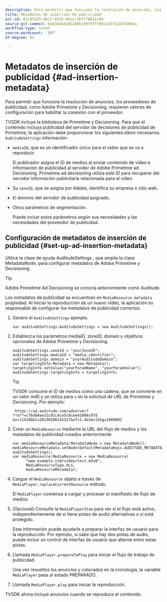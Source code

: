 ```yaml
---
description: Para permitir que funcione la resolución de anuncios, los proveedores de publicidad, como Adobe Primetime y Decisioning, requieren valores de configuración para habilitar la conexión con el proveedor.
title: Metadatos de inserción de publicidad
exl-id: 83c0fd25-dbc3-4529-b81a-16ff78012c80
source-git-commit: be43bbbd1051886c8979ff590a3197b2a7249b6a
workflow-type: tm+mt
source-wordcount: '397'
ht-degree: 0%

---
```


# Metadatos de inserción de publicidad {#ad-insertion-metadata}

Para permitir que funcione la resolución de anuncios, los proveedores de publicidad, como Adobe Primetime y Decisioning, requieren valores de configuración para habilitar la conexión con el proveedor.

TVSDK incluye la biblioteca de Primetime y Decisioning. Para que el contenido incluya publicidad del servidor de decisiones de publicidad de Primetime, la aplicación debe proporcionar los siguientes datos necesarios `AuditudeSettings` información:

* `mediaID`, que es un identificador único para el vídeo que se va a reproducir.

   El publicador asigna el ID de medios al enviar contenido de vídeo e información de publicidad al servidor de Adobe Primetime ad Decisioning. Primetime ad decisioning utiliza este ID para recuperar del servidor información publicitaria relacionada para el vídeo.

* Su `zoneID`, que se asigna por Adobe, identifica su empresa o sitio web.
* El dominio del servidor de publicidad asignado.
* Otros parámetros de segmentación.

   Puede incluir estos parámetros según sus necesidades y las necesidades del proveedor de publicidad.

## Configuración de metadatos de inserción de publicidad {#set-up-ad-insertion-metadata}

Utilice la clase de ayuda AuditudeSettings , que amplía la clase MetadataNode, para configurar metadatos de Adobe Primetime y Decisioning.

>[!TIP]
>
>Adobe Primetime Ad Decisioning se conocía anteriormente como Auditude.

Los metadatos de publicidad se encuentran en `MediaResource.metadata` propiedad. Al iniciar la reproducción de un nuevo vídeo, la aplicación es responsable de configurar los metadatos de publicidad correctos.

1. Genere el `AuditudeSettings` ejemplo.

   ```
   var auditudeSettings:AuditudeSettings = new AuditudeSettings();
   ```

1. Establezca los parámetros mediaID, zoneID, domain y objetivos opcionales de Adobe Primetime y Decisioning.

   ```
   auditudeSettings.zoneId = "yourZoneID"; 
   auditudeSettings.mediaId = "media_identifier"; 
   auditudeSettings.domain = "yourAuditudeDomain"; 
   var targetingInfo:Metadata = new Metadata(); 
   targetingInfo.setValue("yourParamName", "yourParamValue"); 
   auditudeSettings.targetingInfo = targetingInfo;
   ```

   >[!TIP]
   >
   >TVSDK consume el ID de medios como una cadena, que se convierte en un valor md5 y se utiliza para `u` en la solicitud de URL de Primetime y Decisioning. Por ejemplo:
   >
   >
   >` https://ad.auditude.com/adserver? **u**=c76d04ee31c91c4ce5c8cee41006c97d &z=114100&l=20150206141527&of=1.4&tm=15&g=1000002`

1. Crear un `MediaResource` mediante la URL del flujo de medios y los metadatos de publicidad creados anteriormente.

   ```
   var mediaResourceMetadata:MetadataNode = new MetadataNode(); 
   mediaResourceMetadata.setNode(DefaultMetadataKeys.AUDITUDE_METADATA_KEY, auditudeSettings); 
   var mediaResource:MediaResource = new MediaResource( 
         "www.example.com/video/test.m3u8", 
         MediaResourceType.HLS,  
         mediaResourceMetadata);
   ```

1. Cargue el `MediaResource` objeto a través de `MediaPlayer.replaceCurrentResource` método.

   El `MediaPlayer` comienza a cargar y procesar el manifiesto de flujo de medios.

1. (Opcional) Consulte la `MediaPlayerItem` para ver si el flujo está activo, independientemente de si tiene pistas de audio alternativas o si está protegido.

   Esta información puede ayudarle a preparar la interfaz de usuario para la reproducción. Por ejemplo, si sabe que hay dos pistas de audio, puede incluir un control de interfaz de usuario que alterne entre estas pistas.

1. Llamada `MediaPlayer.prepareToPlay` para iniciar el flujo de trabajo de publicidad.

   Una vez resueltos los anuncios y colocados en la cronología, la variable `MediaPlayer` pasa al estado PREPARADO.
1. Llamada `MediaPlayer.play` para iniciar la reproducción.

TVSDK ahora incluye anuncios cuando se reproduce el contenido.
